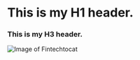 # This is my H1 header.
### This is my H3 header.

![Image of Fintechtocat](https://octodex.github.com/images/Fintechtocat.png)

